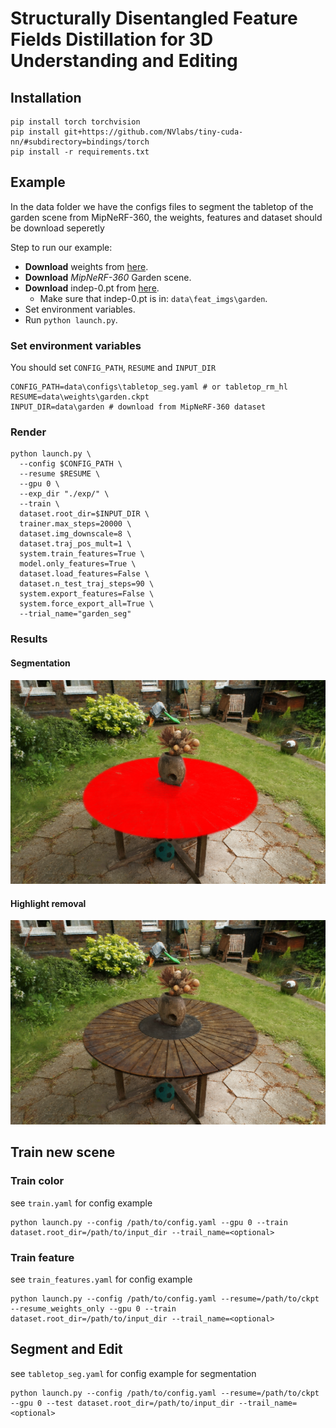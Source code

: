 # Structurally Disentangled Feature Fields Distillation for 3D Understanding and Editing

## Installation
```
pip install torch torchvision
pip install git+https://github.com/NVlabs/tiny-cuda-nn/#subdirectory=bindings/torch
pip install -r requirements.txt
```

## Example
In the data folder we have the configs files to segment the tabletop of the garden scene from MipNeRF-360, the weights, features and dataset should be download seperetly

Step to run our example:
* **Download** weights from [here](https://1drv.ms/u/s!AiZ2JMCsXZrobp7qn6y1WdIq3bY?e=UeB6j5).
* **Download** _MipNeRF-360_ Garden scene.
* **Download** indep-0.pt from [here](https://1drv.ms/u/s!AiZ2JMCsXZroa_kjhbOeo3XTXmk?e=M7L2AZ).
    * Make sure that indep-0.pt is in: `data\feat_imgs\garden`.
* Set environment variables.
* Run `python launch.py`.

### Set environment variables

You should set `CONFIG_PATH`, `RESUME` and `INPUT_DIR`
```
CONFIG_PATH=data\configs\tabletop_seg.yaml # or tabletop_rm_hl
RESUME=data\weights\garden.ckpt
INPUT_DIR=data\garden # download from MipNeRF-360 dataset
```

### Render
```
python launch.py \
  --config $CONFIG_PATH \ 
  --resume $RESUME \
  --gpu 0 \
  --exp_dir "./exp/" \
  --train \
  dataset.root_dir=$INPUT_DIR \
  trainer.max_steps=20000 \
  dataset.img_downscale=8 \
  dataset.traj_pos_mult=1 \
  system.train_features=True \
  model.only_features=True \
  dataset.load_features=False \
  dataset.n_test_traj_steps=90 \
  system.export_features=False \
  system.force_export_all=True \
  --trial_name="garden_seg"
```

### Results
#### Segmentation
[![Watch the video](https://raw.githubusercontent.com/StructurallyDisentangled/StructurallyDisentangled/main/data/renders/t0.png)](https://raw.githubusercontent.com/StructurallyDisentangled/StructurallyDisentangled/main/data/renders/garden-tabletop.mp4)
#### Highlight removal
[![Watch the video](https://raw.githubusercontent.com/StructurallyDisentangled/StructurallyDisentangled/main/data/renders/r0.png)](https://raw.githubusercontent.com/StructurallyDisentangled/StructurallyDisentangled/main/data/renders/garden-tabletop_rm_hl.mp4)

## Train new scene
### Train color
see `train.yaml` for config example

```
python launch.py --config /path/to/config.yaml --gpu 0 --train dataset.root_dir=/path/to/input_dir --trail_name=<optional> 
```

### Train feature
see `train_features.yaml` for config example
```
python launch.py --config /path/to/config.yaml --resume=/path/to/ckpt --resume_weights_only --gpu 0 --train dataset.root_dir=/path/to/input_dir --trail_name=<optional> 
```

## Segment and Edit
see `tabletop_seg.yaml` for config example for segmentation 
```
python launch.py --config /path/to/config.yaml --resume=/path/to/ckpt --gpu 0 --test dataset.root_dir=/path/to/input_dir --trail_name=<optional> 
``` 